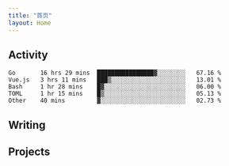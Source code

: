 ```yaml
---
title: "首页"
layout: Home
---
```


## Activity
<!--START_SECTION:waka-->
```text
Go       16 hrs 29 mins  ████████████████▓░░░░░░░░   67.16 % 
Vue.js   3 hrs 11 mins   ███▒░░░░░░░░░░░░░░░░░░░░░   13.01 % 
Bash     1 hr 28 mins    █▓░░░░░░░░░░░░░░░░░░░░░░░   06.00 % 
TOML     1 hr 15 mins    █▒░░░░░░░░░░░░░░░░░░░░░░░   05.13 % 
Other    40 mins         ▓░░░░░░░░░░░░░░░░░░░░░░░░   02.73 % 
```
<!--END_SECTION:waka-->

## Writing
<PindedPosts />

## Projects
<Projects />
